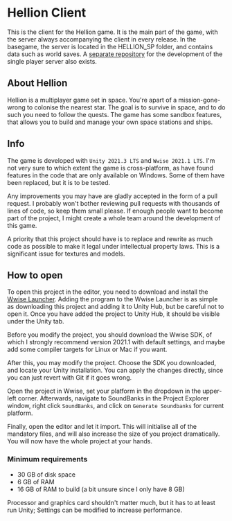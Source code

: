 # Hellion Client
This is the client for the Hellion game. It is the main part of the game, with the server always accompanying the client in every release.
In the basegame, the server is located in the HELLION_SP folder, and contains data such as world saves.
A [separate repository](https://github.com/Hellion-Revived/Hellion_SP) for the development of the single player server also exists.

## About Hellion
Hellion is a multiplayer game set in space. You're apart of a mission-gone-wrong to colonise the nearest star.
The goal is to survive in space, and to do such you need to follow the quests. The game has some sandbox features, that allows you to build and manage your own space stations and ships.

## Info
The game is developed with `Unity 2021.3 LTS` and `Wwise 2021.1 LTS`. I'm not very sure to which extent the game is cross-platform,
as have found features in the code that are only available on Windows. Some of them have been replaced, but it is to be tested.

Any improvements you may have are gladly accepted in the form of a pull request. I probably won't bother reviewing pull requests with thousands of lines of code,
so keep them small please. If enough people want to become part of the project, I might create a whole team around the development of this game.

A priority that this project should have is to replace and rewrite as much code as possible to make it legal under intellectual property laws.
This is a significant issue for textures and models.

## How to open
To open this project in the editor, you need to download and install the [Wwise Launcher](https://www.audiokinetic.com/download/). Adding the program to the Wwise Launcher is as simple as downloading this project and adding it to Unity Hub,
but be careful not to open it. Once you have added the project to Unity Hub, it should be visible under the Unity tab.

Before you modify the project, you should download the Wwise SDK, of which I strongly recommend version 2021.1 with default settings,
and maybe add some compiler targets for Linux or Mac if you want.

After this, you may modify the project. Choose the SDK you downloaded, and locate your Unity installation.
You can apply the changes directly, since you can just revert with Git if it goes wrong.

Open the project in Wwise, set your platform in the dropdown in the upper-left corner.
Afterwards, navigate to SoundBanks in the Project Explorer window, right click `SoundBanks`, and click on `Generate Soundbanks` for current platform.

Finally, open the editor and let it import. This will initialise all of the mandatory files, and will also increase the size of you project dramatically.
You will now have the whole project at your hands.

### Minimum requirements
* 30 GB of disk space
* 6 GB of RAM
* 16 GB of RAM to build (a bit unsure since I only have 8 GB)

Processor and graphics card shouldn't matter much, but it has to at least run Unity; Settings can be modified to increase performance.
